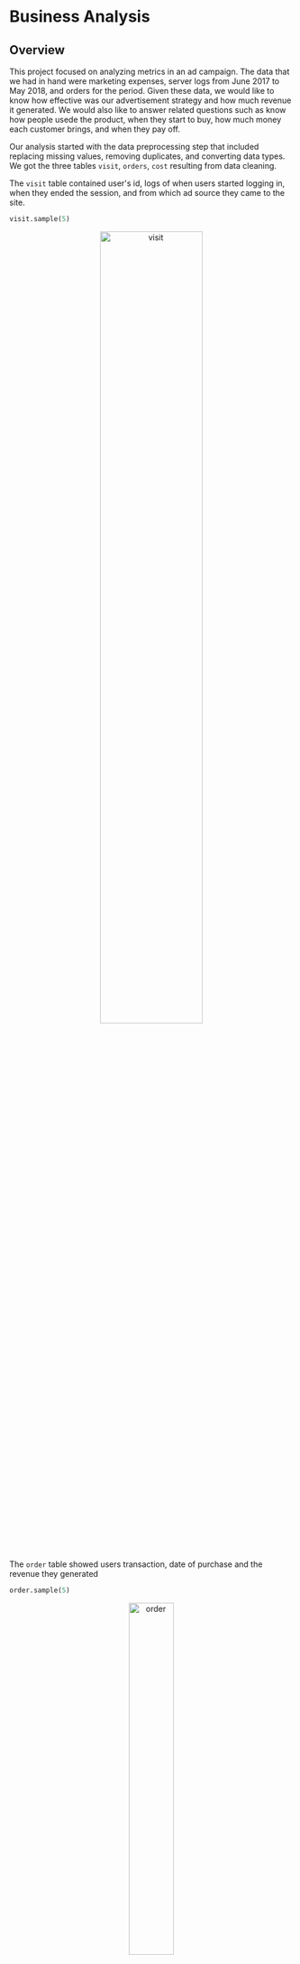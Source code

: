 # Business Analysis


## Overview


This project focused on analyzing metrics in an ad campaign. The data that we had in hand were marketing expenses, server logs from June 2017 to May 2018, and orders for the period. Given these data, we would like to know how effective was our advertisement strategy and how much revenue it generated. We would also like to answer related questions such as know how people usede the product, when they start to buy, how much money each
customer brings, and when they pay off.

Our analysis started with the data preprocessing step that included replacing missing values, removing duplicates, and converting data types.
We got the three tables `visit`, `orders`, `cost` resulting from data cleaning. 

The `visit` table contained user's id, logs of when users started logging in, when they ended the session, and from which ad source they came to the site.

```python
visit.sample(5)
```
<p align="center">
<img src="https://github.com/persadha/practicum100_portfolios/blob/main/Business%20Analysis/images/visit.png" alt="visit" width="60%"/>
</p>

The `order` table showed users transaction, date of purchase and the revenue they generated

```python
order.sample(5)
```
<p align="center">
<img src="https://github.com/persadha/practicum100_portfolios/blob/main/Business%20Analysis/images/order.png" alt="order" width="40%"/>
</p>

Lastly, the `cost` table showed the marketing expenses spent for each ad source,

```python
cost.sample(5)
```
<p align="center">
<img src="https://github.com/persadha/practicum100_portfolios/blob/main/Business%20Analysis/images/cost.png" alt="cost" width="40%"/>
</p>

***
#### Daily, Weekly, Monthly Average Users
The first question we would like to know was how many people visited per day, week, and month. By grouping the `visit` dataset by its unique users, we created a daily average users table,

```python
# Grouping the dataframe on week and calculating the number of unique users
dau = visits.groupby(['year', 'month', 'day']).agg({'uid':'nunique'}).reset_index()

```

<p align="center">
<img src="https://github.com/persadha/practicum100_portfolios/blob/main/Business%20Analysis/images/dau.png" alt="percent_growth" width="75%"/>
</p>


The table shows that visitors came in more frequently towards the end of the year, starting in October 2017 until the first quarter of the new year in March 2018. On Black Friday, 24 November 2017, the customer visit reached the highest peak with 3319 visitors. There was a moment on 31 March 2018 where the number suddenly dropped 
to only one visit.

In general, the total number of visitors per day was 908.0 visitors.

Using the same apprach, we could also find the average weekly user table,

```python
# Grouping the dataframe on week and calculating the number of unique users
wau = visits.groupby(['year', 'week']).agg({'uid':'nunique'}).reset_index()

```

<p align="center">
<img src="https://github.com/persadha/practicum100_portfolios/blob/main/Business%20Analysis/images/wau.png" alt="dau" width="60%"/>
</p>

On average, we expected 5716 visits every week. However, we saw the same occurrence at the 47th week in 2017, where the visit suddenly jumped out. The number of visits stayed high throughout the end of 2017. There was an increase in the 12th week of 2018, which coincides with school spring break until it dropped to not much more than 5740 visits per week.

Finally, the monthly average user,

```python
# Grouping the dataframe on week and calculating the number of unique users
mau = visits.groupby(['year', 'month']).agg({'uid':'nunique'}).reset_index()
```

<p align="center">
<img src="https://github.com/persadha/practicum100_portfolios/blob/main/Business%20Analysis/images/mau.png" alt="mau" width="60%"/>
</p>

On average, we expected 23,228 visitors per month. The WAU graphs agreed with the weekly trend we discussed earlier. Toward the end of the year, the number of visitors increased. The graphs peaked in November 2017, where Black Friday takes place.

***
#### Sessions per Day
One user can visit the website more than once. With that in mind, we would like to know how many sessions per day from all users. 

```python
session = visits.groupby(['year', 'month', 'day']).agg({'uid':'count'}).reset_index()
```

<p align="center">
<img src="https://github.com/persadha/practicum100_portfolios/blob/main/Business%20Analysis/images/daily_sessions.png" alt="daily_sessions" width="70%"/>
</p>

The number of sessions per day is 987.4. On the previous step, we found out that the number of unique daily users was 908 visitors. On the other hand, the average daily session was 987.4. We calculated the ratio of `n_unique` visitors and the daily session and saw how it behaved throughout the year,

<p align="center">
<img src="https://github.com/persadha/practicum100_portfolios/blob/main/Business%20Analysis/images/daily_sessions_ratio.png" alt="daily_sessions_ratio" width="70%"/>
</p>

Generally, the ratio of sessions over the visit was 1.08. In other words, eight users visited the website two times in one hundred users. This was a pretty small amount, so we could confidently say that users only saw the site once on regular days. However, during high season the percentage could reach 1.22.

Looking at the heatmap above, we saw that ad source #3, #4, and #5 brought the most visitors to the site. At the end of the year, source #4 made the highest visit with 13144 sessions. On the other hand, source #7 performed poorly by attracting not more than nine sessions in a month.

<p align="center">
<img src="https://github.com/persadha/practicum100_portfolios/blob/main/Business%20Analysis/images/sessions_per_source.png" alt="sessions_per_source" width="70%"/>
</p>

***

#### How Often Do Users Come Back (Retention Rate)

Retention rate is defined as the number of active users at different periods divided by the initial 
size of the same group. This metric is particularly useful in a subscription based service. It can give
us hint of how loyal our customers are.

<p align="center">
<img src="https://github.com/persadha/practicum100_portfolios/blob/main/Business%20Analysis/images/retention.png" alt="retention" width="70%"/>
</p>

The second-week retention for the first six weeks showed a relatively stable trend, despite the drop in Jul-17, with at least a 7.7% rate. At the beginning of the new year, the retention rate dropped around 2 percent lower to the level between 4.2-6.0%. The end of the festive season might caused this decrease where people returned to their normal daily activities.

The retention rate heatmap also showed us that most cohorts increased their rate in the 2nd month. Although not true for every cohort, generally, the retention rate rose steadily, especially for end-of-year cohorts where the number of retention improved.

***

#### When Do People Start Buying (Conversion Rate)
Conversion rate is the measure of how many users actually purchase our service over the number of users who visited the site.

<p align="center">
<img src="https://github.com/persadha/practicum100_portfolios/blob/main/Business%20Analysis/images/user_conversion.png" alt="user_conversion" width="70%"/>
</p>

The above graph showed that 25039 users put their orders right away after their first visit. One thousand nine hundred sixty-six users waited one day before making their purchase. Similarly, 58 users came back after a month, 41 users after 60 days, and so on.
The fact that most of the users converted on day one indicates that we had a strong product offering that attract users.
We broke down the metrics even more to see which ad source that brought the most revenue in.

<p align="center">
<img src="https://github.com/persadha/practicum100_portfolios/blob/main/Business%20Analysis/images/conversion_per_source.png" alt="user_conversion" width="70%"/>
</p>

Users that came to the site from ad source #3 and #4 are the group that most converted.

#### How Many Orders In A Given Period of Time?
It is also interesting to found out how many orders users made daily, weekly and monthly,

```python
# Calculating number of purchase per customer
(print('The average order per customer is {:.2f}'
       .format(orders.groupby('uid').count()['buy_ts'].sum()/ 
               orders.groupby('uid').count()['buy_ts'].shape[0])))


```

<p align="center">
<img src="https://github.com/persadha/practicum100_portfolios/blob/main/Business%20Analysis/images/daily_order.png" alt="daily_order" width="70%"/>
</p>

The average order per customer is 1.38. The daily heatmap showed that daily orders were usually at around 1.08-1.10 rate. However, there were days that the rate increased to above 1.20 in August-17 and March-18.

<p align="center">
<img src="https://github.com/persadha/practicum100_portfolios/blob/main/Business%20Analysis/images/weekly_order.png" alt="weekly_order" width="70%"/>
</p>

The weekly heatmap showed the peak, 48.11 orders per customer at the 8th week of 2018. That occurred at Feb 19-25, 2018. 

<p align="center">
<img src="https://github.com/persadha/practicum100_portfolios/blob/main/Business%20Analysis/images/monthly_order.png" alt="monthly_order" width="70%"/>
</p>

The month with the highest orders per customer was May-18.

***

#### Lifetime Value (LTV)

LTV is the total amount of money a customer brings to the company on average by making purchases. 
In this case we calculated the LTV by dividing the revenue with the size of each cohort. 
LTV commonly presented in cumulative units to express how much revenue each cohort bring over time.

<p align="center">
<img src="https://github.com/persadha/practicum100_portfolios/blob/main/Business%20Analysis/images/LTV.png" alt="LTV" width="70%"/>
</p>

The cumulative LTV showed that cohort Jun-17 and Sep-17 had the highest score. It means users on each cohort brought 5.94 and 6.72 revenues respectively.

We could also evaluate the LTV per ad source,

<p align="center">
<img src="https://github.com/persadha/practicum100_portfolios/blob/main/Business%20Analysis/images/LTV_per_source.png" alt="LTV" width="70%"/>
</p>

Ad source #1 and #2 brought the most revenue with USD320 and USD363 per user, respectively. There was also a peak on source #2 in Dec-2017, where the LTV was USD94 per user.

#### How much money was spent? Overall/per source/over time
We found out how much we money spent per month or per ad source as a step to calculate the customer acquisition cost (CAC), which we will calculate after this.
This time we are looking at the `marketing` table

<p align="center">
<img src="https://github.com/persadha/practicum100_portfolios/blob/main/Business%20Analysis/images/monthly_costs.png" alt="monthly_costs" width="70%"/>
</p>


We can see above the marketing cost spent for each month. The overall cost for the whole year was USD329,131. 
The highest expenses paid were on October, November, and December, possibly to anticipate autumn and winter school breaks, as well as the Black Friday, Christmas, and New Year holidays.

<p align="center">
<img src="https://github.com/persadha/practicum100_portfolios/blob/main/Business%20Analysis/images/source_costs.png" alt="source_source" width="70%"/>
</p>

We paid USD141,321 on source #3, almost double the amount of money spent on other channels and take almost 43% of the marketing expenses. On the other hand, we only spent USD5500-5800 on source #9, #10.


#### How much did customer acquisition from each of the sources cost (Customer Acquisition Costs)?

The Customer Acquisition Cost tells us how much we spent on marketing budget to get a single customer. 
The value is the ratio between marketing costs and the number of customers who made an order over the same period.
It is an indication of how effective our spending strategy.

In the same way as the above analyses, we evaluated the CAC based on cohort and ad source,

<p align="center">
<img src="https://github.com/persadha/practicum100_portfolios/blob/main/Business%20Analysis/images/CAC_cohort.png" alt="CAC_cohort" width="70%"/>
</p>


The heatmap showed the CAC over period of one year evaluated every month. 
On the 12th month source #3 absorbed USD141321.63 and only gained USD46766 to get the CAC of USD38.4 per user. 
Compare this to source #1 where it attracted 248662 users at the same period for only USD20833.27.

Calculating the CAC per ad source,

<p align="center">
<img src="https://github.com/persadha/practicum100_portfolios/blob/main/Business%20Analysis/images/CAC_source.png" alt="CAC_source" width="70%"/>
</p>

From the chart above, we saw that ad source #3 has the highest CAC. We spent USD3 to get a single customer. The most effective channel is source #1, where we needed only to pay less than 1 cent to attract new customers.

#### How worthwhile where the investments? (ROMI)

Finally, we came to the most important metric in this analysis, the return of investment or in this case the return of marketing investment (ROMI).
It is the amount of LTV divided over CAC. Using this metric we can conclude whether our business activity is a worthwhile investments or not. 
Ideally we would like to see the ROMI of greater than 1.

<p align="center">
<img src="https://github.com/persadha/practicum100_portfolios/blob/main/Business%20Analysis/images/ROMI_cohort.png" alt="ROMI_cohort" width="70%"/>
</p>

From the ROMI heatmap we can conclude that no cohort that indicates a good investment, since most ROMI are below 1.

<p align="center">
<img src="https://github.com/persadha/practicum100_portfolios/blob/main/Business%20Analysis/images/ROMI_source.png" alt="ROMI_source" width="70%"/>
</p>

The table suggested that focusing our effort on ad source #1 and # 2 is a key to increase our revenue in the future. 
The ROMI values of these source far exceed the other sources where source #1 scored 21.97 and source #2 16.74. 
Other source that is also worthwhile to be considered is #5 where it scored 6.27 showing a relatively strong performance.


***

## Conclusion
In this step, we presented the following findings:

Regarding user's visit:

* On average, there were 908 unique visits per day, 5,716 per week, and 23,228 per month.
* On the other hand, we expected 987 sessions per day.
* There was a significant increase in a visit during the end-of-year holiday, particularly on Black Friday.
* Most customers came to the site through ad source #3, #4, #5, and most of them using the desktop-based web interface.
* On average, users spent 10.7 minutes on the site.
* There was a sudden drop in session length and daily visit indicating a problem on our end, possibly a server problem.
* The cohorts formed at the end of the year, especially Dec-17, have the best user retention rate.

Regarding sales:

* Among all visitors, only 16% converted into buying customers. More than half of them converted at 0 days, and the highest cohort that has 0d conversion was the Oct-17 cohort
* In terms of as source, source #3 and #4 had the highest 0d conversion
* The Jun-17 cohort consistently produced high volume orders even until its 9th month. Another cohort that potentially able to match them was the Mar-18 cohort.
* Ad source #1 and #2 produced large orders when compares to other sources.
* The cohort that had the highest LTV is the Jun-17 followed by Sep-17 cohort, while source #1 and source #2 also generated high LTV score with 320 and 360, respectively.


Regarding marketing:

* The overall marketing cost in a year was USD329131. Most of them are used by ad source #3.
* By evaluating the LTVs and CACs, we found out that ad source #1 and #2 are the most profitable, with ROMI of USD339 and USD1818, respectively.


We have learned from the analyses above that the most profiting ad source is source #1. The source generated the highest return of investment (ROMI), USD339.94, with the lowest Customer Acquisition Costs (CAC), USD0.09 per user, and produced large volume orders. Ad source #2 also had a similar performance as #1, although on a smaller scale. On the other hand, source #3 had not been performing very well. Source #3 generated USD3.2 per user CAC, with the LTV only USD22, far below source #1 and #2.

No cohorts had ROMI greater than 1 which indicated we haven't generated enough revenue to cover the marketing costs. Only two cohorts, Jun-17 and Sep-17 had high ROMI of 0.53 and 0.59 respectively.

Hence, we recommended that marketing experts *focus on ad sources #1 and #2* to increase revenue. It would be advisable to reallocate the marketing budget from source #3 to allow source #1 to attract more customers.

We also suggested that the best time to *launch the marketing campaign was from October to March*, where user visits peaked.

Black Friday is a unique date. In many of our metrics, the value around and on this day increased almost three times. So it is worthwhile to give extra attention to attract more users to spend on *Black Friday*.



